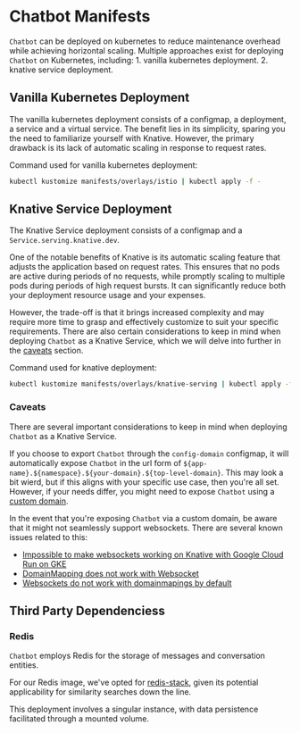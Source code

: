 # Chatbot Manifests

`Chatbot` can be deployed on kubernetes to reduce maintenance overhead while achieving horizontal scaling. Multiple approaches exist for deploying `Chatbot` on Kubernetes, including: 1. vanilla kubernetes deployment. 2. knative service deployment.

## Vanilla Kubernetes Deployment

The vanilla kubernetes deployment consists of a configmap, a deployment, a service and a virtual service. The benefit lies in its simplicity, sparing you the need to familiarize yourself with Knative. However, the primary drawback is its lack of automatic scaling in response to request rates.

Command used for vanilla kubernetes deployment:

```sh
kubectl kustomize manifests/overlays/istio | kubectl apply -f -
```

## Knative Service Deployment

The Knative Service deployment consists of a configmap and a `Service.serving.knative.dev`.

One of the notable benefits of Knative is its automatic scaling feature that adjusts the application based on request rates. This ensures that no pods are active during periods of no requests, while promptly scaling to multiple pods during periods of high request bursts. It can significantly reduce both your deployment resource usage and your expenses.

However, the trade-off is that it brings increased complexity and may require more time to grasp and effectively customize to suit your specific requirements. There are also certain considerations to keep in mind when deploying `Chatbot` as a Knative Service, which we will delve into further in the [caveats](#caveats) section.

Command used for knative deployment:

```sh
kubectl kustomize manifests/overlays/knative-serving | kubectl apply -f -
```

### Caveats

There are several important considerations to keep in mind when deploying `Chatbot` as a Knative Service.

If you choose to export `Chatbot` through the `config-domain` configmap, it will automatically expose `Chatbot` in the url form of `${app-name}.${namespace}.${your-domain}.${top-level-domain}`. This may look a bit wierd, but if this aligns with your specific use case, then you're all set. However, if your needs differ, you might need to expose `Chatbot` using a [custom domain](https://knative.dev/docs/serving/services/custom-domains/).

In the event that you're exposing `Chatbot` via a custom domain, be aware that it might not seamlessly support websockets. There are several known issues related to this:

- [Impossible to make websockets working on Knative with Google Cloud Run on GKE](https://github.com/knative/serving/issues/7933)
- [DomainMapping does not work with Websocket](https://github.com/knative/serving/issues/12601)
- [Websockets do not work with domainmapings by default](https://github.com/knative/serving/issues/13083)

## Third Party Dependenciess

### Redis

`Chatbot` employs Redis for the storage of messages and conversation entities.

For our Redis image, we've opted for [redis-stack](https://hub.docker.com/r/redis/redis-stack), given its potential applicability for similarity searches down the line.

This deployment involves a singular instance, with data persistence facilitated through a mounted volume.
